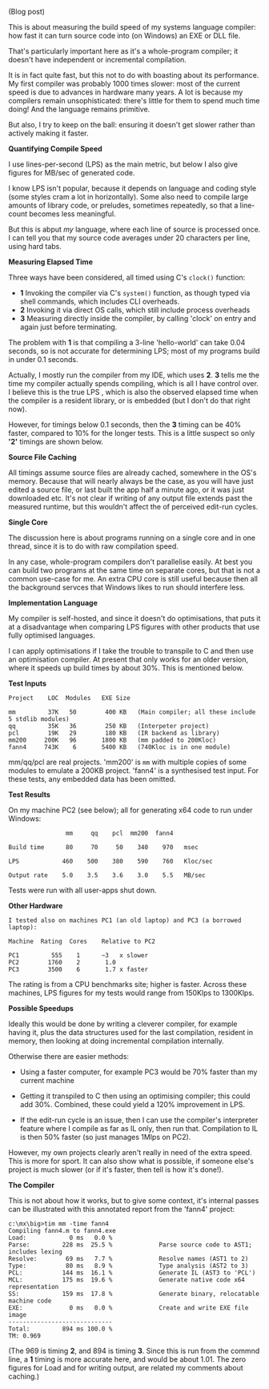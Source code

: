(Blog post)

This is about measuring the build speed of my systems language compiler: how fast it can turn source code into (on Windows) an EXE or DLL file.

That's particularly important here as it's a whole-program compiler; it doesn't have independent or incremental compilation.

It is in fact quite fast, but this not to do with boasting about its performance. My first compiler was probably 1000 times slower: most of the current speed is due to advances in hardware many years. A lot is because my compilers remain unsophisticated: there's little for them to spend much time doing! And the language remains primitive.

But also, I try to keep on the ball: ensuring it doesn't get slower rather than actively making it faster.

**Quantifying Compile Speed**

I use lines-per-second (LPS) as the main metric, but below I also give figures for MB/sec of generated code.

I know LPS isn't popular, because it depends on language and coding style (some styles cram a lot in horizontally). Some also need to compile large amounts of library code, or preludes, sometimes repeatedly, so that a line-count becomes less meaningful.

But this is abput *my* language, where each line of source is processed once. I can tell you that my source code averages under 20 characters per line, using hard tabs.

**Measuring Elapsed Time**

Three ways have been considered, all timed using C's `clock()` function:

* **1** Invoking the compiler via C's `system()` function, as though typed via shell commands, which includes CLI overheads.
* **2** Invoking it via direct OS calls, which still include process overheads
* **3** Measuring directly inside the compiler, by calling 'clock' on entry and again
just before terminating.

The problem with **1** is that compiling a 3-line 'hello-world' can take 0.04 seconds, so is not accurate for determining LPS; most of my programs build in under 0.1 seconds.

Actually, I mostly run the compiler from my IDE, which uses **2**. **3** tells me the time my compiler actually spends compiling, which is all I have control over. I believe this is the true LPS , which is also the observed elapsed time when the compiler is a resident library, or is embedded (but I don't do that right now).

However, for timings below 0.1 seconds, then the **3** timing can be 40% faster, compared to 10% for the longer tests. This is a little suspect so only **'2'** timings are shown below.

**Source File Caching**

All timings assume source files are already cached, somewhere in the OS's memory. Because that will nearly always be the case, as you will have just edited a source file, or last built the app half a minute ago, or it was just downloaded etc. It's not clear if writing of any output file extends past the measured runtime, but
this wouldn't affect the of perceived edit-run cycles.

**Single Core**

The discussion here is about programs running on a single core and in one thread, since it is to do with raw compilation speed.

In any case, whole-program compilers don't parallelise easily. At best you can build two programs at the same time on separate cores, but that is not a common use-case for me. An extra CPU core is still useful because then all the background servces that Windows likes to run should interfere less.

**Implementation Language**

My compiler is self-hosted, and since it doesn't do optimisations, that puts it at a disadvantage when comparing LPS figures with other products that use fully optimised languages.

I can apply optimisations if I take the trouble to transpile to C and then use an optimisation compiler. At present that only works for an older version, where it speeds up build times by about 30%. This is mentioned below.

**Test Inputs**
````
Project    LOC  Modules   EXE Size

mm         37K   50        400 KB   (Main compiler; all these include 5 stdlib modules)
qq         35K   36        250 KB   (Interpeter project)
pcl        19K   29        180 KB   (IR backend as library)
mm200     200K   96       1800 KB   (mm padded to 200Kloc)
fann4     743K    6       5400 KB   (740Kloc is in one module)
````
mm/qq/pcl are real projects. 'mm200' is `mm` with multiple copies of some modules to emulate a 200KB project. 'fann4' is a synthesised test input. For these tests, any embedded data has been omitted.

**Test Results** 

On my machine PC2 (see below); all for generating x64 code to run under Windows:
````
                mm     qq    pcl  mm200  fann4

Build time      80     70     50    340    970   msec

LPS            460    500    380    590    760   Kloc/sec

Output rate    5.0    3.5    3.6    3.0    5.5   MB/sec
````
Tests were run with all user-apps shut down.

**Other Hardware**
````
I tested also on machines PC1 (an old laptop) and PC3 (a borrowed laptop):

Machine  Rating  Cores    Relative to PC2

PC1         555    1      ~3   x slower
PC2        1760    2       1.0
PC3        3500    6       1.7 x faster
````
The rating is from a CPU benchmarks site; higher is faster. Across these machines, LPS figures for my tests would range from 150Klps to 1300Klps.

**Possible Speedups**

Ideally this would be done by writing a cleverer compiler, for example having it, plus the data
structures used for the last compilation, resident in memory, then looking at doing incremental
compilation internally.

Otherwise there are easier methods:

* Using a faster computer, for example PC3 would be 70% faster than my current machine

* Getting it transpiled to C then using an optimising compiler; this could add 30%. Combined, these
could yield a 120% improvement in LPS.

* If the edit-run cycle is an issue, then I can use the compiler's interpreter feature where I compile as far as IL only, then run that. Compilation to IL is then 50% faster (so just manages 1Mlps on PC2).

However, my own projects clearly aren't really in need of the extra speed. This is more for sport. It can also show what is possible, if someone else's project is much slower (or if it's faster, then tell is how it's done!).

**The Compiler**

This is not about how it works, but to give some context, it's internal passes can be illustrated with this annotated report from the 'fann4' project:
````
c:\mx\big>tim mm -time fann4
Compiling fann4.m to fann4.exe
Load:            0 ms   0.0 %
Parse:         228 ms  25.5 %             Parse source code to AST1; includes lexing
Resolve:        69 ms   7.7 %             Resolve names (AST1 to 2)
Type:           80 ms   8.9 %             Type analysis (AST2 to 3)
PCL:           144 ms  16.1 %             Generate IL (AST3 to 'PCL')
MCL:           175 ms  19.6 %             Generate native code x64 representation
SS:            159 ms  17.8 %             Generate binary, relocatable machine code
EXE:             0 ms   0.0 %             Create and write EXE file image
-----------------------------
Total:         894 ms 100.0 %
TM: 0.969
````
(The 969 is timing **2**, and 894 is timing **3**. Since this is run from the commnd line, a **1** timing is more accurate here, and would be about 1.01. The zero figures for Load and for writing output, are related my comments about caching.)
